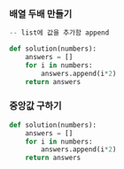 ### 배열 두배 만들기
```python
-- list에 값을 추가함 append 

def solution(numbers):
    answers = []
    for i in numbers: 
        answers.append(i*2)
    return answers
```

### 중앙값 구하기
```python
def solution(numbers):
    answers = []
    for i in numbers: 
        answers.append(i*2)
    return answers
```

### 
